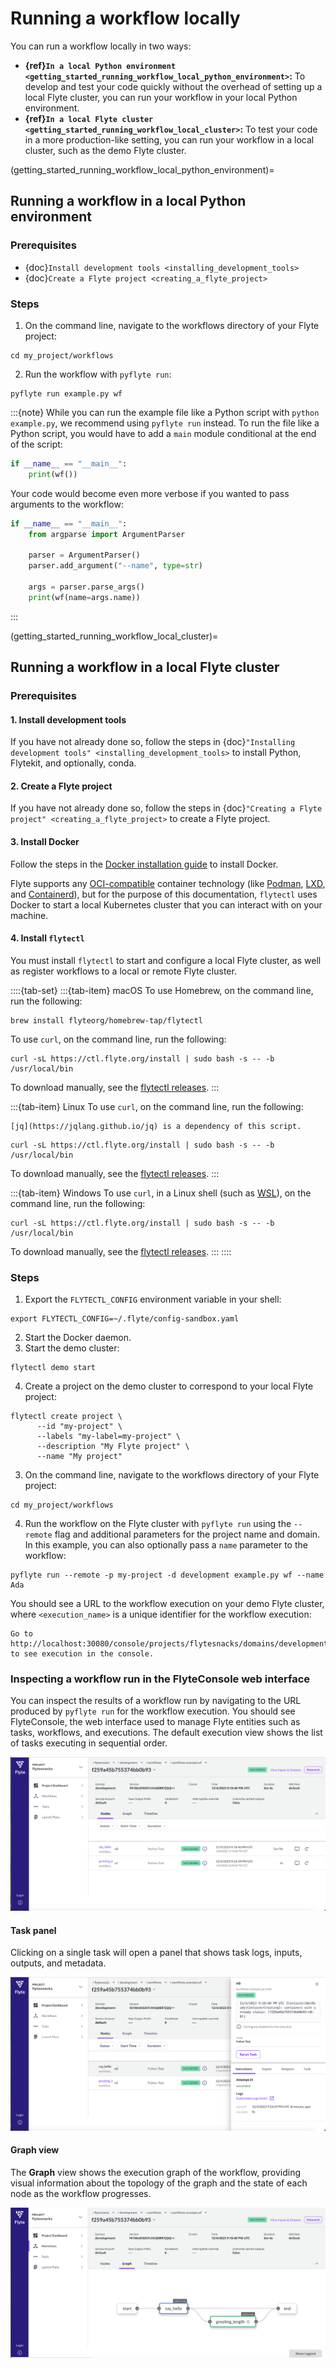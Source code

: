 # Running a workflow locally

You can run a workflow locally in two ways:

* **{ref}`In a local Python environment <getting_started_running_workflow_local_python_environment>`:** To develop and test your code quickly without the overhead of setting up a local Flyte cluster, you can run your workflow in your local Python environment.
* **{ref}`In a local Flyte cluster <getting_started_running_workflow_local_cluster>`:** To test your code in a more production-like setting, you can run your workflow in a local cluster, such as the demo Flyte cluster.

(getting_started_running_workflow_local_python_environment)=

## Running a workflow in a local Python environment

### Prerequisites

* {doc}`Install development tools <installing_development_tools>`
* {doc}`Create a Flyte project <creating_a_flyte_project>`

### Steps

1. On the command line, navigate to the workflows directory of your Flyte project:
```{prompt} bash $
cd my_project/workflows
```
2. Run the workflow with `pyflyte run`:
```{prompt} bash $
pyflyte run example.py wf
```

:::{note}
While you can run the example file like a Python script with `python example.py`, we recommend using `pyflyte run` instead. To run the file like a Python script, you would have to add a `main` module conditional at the end of the script:
```python
if __name__ == "__main__":
    print(wf())
```

Your code would become even more verbose if you wanted to pass arguments to the workflow:
```python
if __name__ == "__main__":
    from argparse import ArgumentParser

    parser = ArgumentParser()
    parser.add_argument("--name", type=str)

    args = parser.parse_args()
    print(wf(name=args.name))
```
:::

(getting_started_running_workflow_local_cluster)=

## Running a workflow in a local Flyte cluster

### Prerequisites

#### 1. Install development tools

If you have not already done so, follow the steps in {doc}`"Installing development tools" <installing_development_tools>` to install Python, Flytekit, and optionally, conda.

#### 2. Create a Flyte project

If you have not already done so, follow the steps in {doc}`"Creating a Flyte project" <creating_a_flyte_project>` to create a Flyte project.

#### 3. Install Docker

Follow the steps in the [Docker installation guide](https://docs.docker.com/get-docker/) to install Docker.

Flyte supports any [OCI-compatible](https://opencontainers.org/) container technology (like [Podman](https://podman.io/), [LXD](https://linuxcontainers.org/lxd/introduction/), and [Containerd](https://containerd.io/)), but for the purpose of this documentation, `flytectl` uses Docker to start a local Kubernetes cluster that you can interact with on your machine.

#### 4. Install `flytectl`

You must install `flytectl` to start and configure a local Flyte cluster, as well as register workflows to a local or remote Flyte cluster.

::::{tab-set}
:::{tab-item} macOS
To use Homebrew, on the command line, run the following:

```{prompt} bash $
brew install flyteorg/homebrew-tap/flytectl
```

To use `curl`, on the command line, run the following:

```{prompt} bash $
curl -sL https://ctl.flyte.org/install | sudo bash -s -- -b /usr/local/bin
```

To download manually, see the [flytectl releases](https://github.com/flyteorg/flytectl/releases).
:::

:::{tab-item} Linux
To use `curl`, on the command line, run the following:

```{warning}
[jq](https://jqlang.github.io/jq) is a dependency of this script.
```

```{prompt} bash $
curl -sL https://ctl.flyte.org/install | sudo bash -s -- -b /usr/local/bin
```

To download manually, see the [flytectl releases](https://github.com/flyteorg/flytectl/releases).
:::

:::{tab-item} Windows
To use `curl`, in a Linux shell (such as [WSL](https://learn.microsoft.com/en-us/windows/wsl/install)), on the command line, run the following:

```{prompt} bash $
curl -sL https://ctl.flyte.org/install | sudo bash -s -- -b /usr/local/bin
```

To download manually, see the [flytectl releases](https://github.com/flyteorg/flytectl/releases).
:::
::::

### Steps

1. Export the `FLYTECTL_CONFIG` environment variable in your shell:

```{prompt} bash $
export FLYTECTL_CONFIG=~/.flyte/config-sandbox.yaml
```
2. Start the Docker daemon.
3. Start the demo cluster:

```{prompt} bash $
flytectl demo start
```
4. Create a project on the demo cluster to correspond to your local Flyte project:
```{prompt} bash $
flytectl create project \
      --id "my-project" \
      --labels "my-label=my-project" \
      --description "My Flyte project" \
      --name "My project"
```
3. On the command line, navigate to the workflows directory of your Flyte project:
```{prompt} bash $
cd my_project/workflows
```
4. Run the workflow on the Flyte cluster with `pyflyte run` using the `--remote` flag and additional parameters for the project name and domain. In this example, you can also optionally pass a `name` parameter to the workflow:
```{prompt} bash $
pyflyte run --remote -p my-project -d development example.py wf --name Ada
```

You should see a URL to the workflow execution on your demo Flyte cluster, where `<execution_name>` is a unique identifier for the workflow execution:

```{prompt} bash $
Go to http://localhost:30080/console/projects/flytesnacks/domains/development/executions/<execution_name> to see execution in the console.
```

### Inspecting a workflow run in the FlyteConsole web interface

You can inspect the results of a workflow run by navigating to the URL produced by `pyflyte run` for the workflow execution. You should see FlyteConsole, the web interface used to manage Flyte entities such as tasks, workflows, and executions. The default execution view shows the list of tasks executing in sequential order.

![Landing page of Flyte UI showing two successful tasks run for one workflow execution, along with Nodes, Graph, and Timeline view switcher links](https://raw.githubusercontent.com/flyteorg/static-resources/main/flytesnacks/getting_started/flyteconsole_default.png)

#### Task panel

Clicking on a single task will open a panel that shows task logs, inputs, outputs, and metadata.

![Single task panel showing task logs, rerun task button, and executions, inputs, outputs, and task metadata sections](https://raw.githubusercontent.com/flyteorg/static-resources/main/flytesnacks/getting_started/flyteconsole_task_panel.png)

#### Graph view

The **Graph** view shows the execution graph of the workflow, providing visual information about the topology of the graph and the state of each node as the workflow progresses.

![Graph view of single workflow execution showing directed acyclic graph of start node, say_hello_node, greeting_length node, and end node](https://raw.githubusercontent.com/flyteorg/static-resources/main/flytesnacks/getting_started/flyteconsole_graph_view.png)
